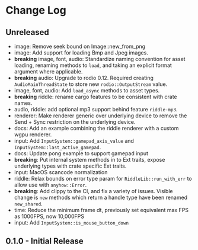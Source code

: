 # Change Log

## Unreleased

* image: Remove seek bound on Image::new_from_png
* image: Add support for loading Bmp and Jpeg images.
* **breaking** image, font, audio: Standardize naming convention for asset loading, renaming methods
    to `load`, and taking an explicit format argument where applicable.
* **breaking** audio: Upgrade to rodio 0.12. Required creating `AudioMainThreadState` to store new
    `rodio::OutputStream` value.
* image, font, audio: Add `load_async` methods to asset types.
* **breaking** riddle: rename cargo features to be consistent with crate names.
* audio, riddle: add optional mp3 support behind feature `riddle-mp3`.
* renderer: Make renderer generic over underlying device to remove the Send + Sync restriction on the underlying device.
* docs: Add an example combining the riddle renderer with a custom wgpu renderer.
* input: Add `InputSystem::gamepad_axis_value` and `InputSystem::last_active_gamepad`.
* docs: Update pong example to support gamepad input
* **breaking**: Put internal system methods in to Ext traits, expose underlying types with crate specific Ext traits.
* input: MacOS scancode normalization
* riddle: Relax bounds on error type param for `RiddleLib::run_with_err` to allow use with `anyhow::Error`.
* **breaking**: Add clippy to the CI, and fix a variety of issues. Visible change is `new` methods which return a handle
    type have been renamed `new_shared`.
* time: Reduce the minimum frame dt, previously set equivalent max FPS as 1000FPS, now 10,000FPS
* input: Add `InputSystem::is_mouse_button_down`

## 0.1.0 - Initial Release
